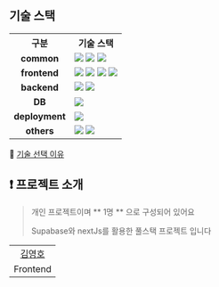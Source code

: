 
## 기술 스택

<table>
  <th>구분</th>
  <th>기술 스택</th>
  <tr>
    <td align="center"><b>common</b></td>
    <td>
      <img src="https://img.shields.io/badge/Typescript-%23007ACC.svg?style=flat&logo=typescript&logoColor=white" />
      <img src="https://img.shields.io/badge/ESLint-4B3263?style=flat&logo=eslint&logoColor=white" />
      <img src="https://img.shields.io/badge/Prettier-F7B93E?style=flat&logo=Prettier&logoColor=white" />
    </td>
  </tr>
  <tr>
    <td align="center"><b>frontend</b></td>
    <td>
      <img src="https://img.shields.io/badge/React-%2320232a.svg?style=flat&logo=React&logoColor=%2361DAFB" />
      <img src="https://img.shields.io/badge/React%20Query-FF4154?style=flat&logo=react%20query&logoColor=white" />
      <img src="https://img.shields.io/badge/Zustand-000000?style=flat&logo=zustand&logoColor=white" />
      <img src="https://img.shields.io/badge/TailwindCss-06B6D4.svg?style=flat&logo=tailwindcss&logoColor=white" />
    </td>
  </tr>
  <tr>
    <td align="center"><b>backend</b></td>
    <td>
      <img src="https://img.shields.io/badge/NextJS-000000.svg?style=flat&logo=nextdotjs&logoColor=white" />
      <img src="https://img.shields.io/badge/supabase-000000.svg?style=flat&logo=supabase&logoColor=green" />
    </td>
  </tr>
  <tr>
    <td align="center"><b>DB<b></td>
    <td>
      <img src="https://img.shields.io/badge/PostgreSQL-00758f.svg?style=flat&logo=postgresql&logoColor=white" />
    </td>
  </tr>
  <tr>
    <td align="center"><b>deployment</b></td>
    <td>
      <img src="https://img.shields.io/badge/Vercel-000000?style=flat&logo=Vercel&logoColor=white" />
  </tr>
  <tr>
    <td align="center"><b>others</b></td>
    <td>
      <img src="https://img.shields.io/badge/Notion-%23000000.svg?style=flat&logo=notion&logoColor=white" />
      <img src="https://img.shields.io/badge/figma-ffffff?style=flat&logo=figma" />
    </td>
  </tr>
</table>
  
<p>
    🔗 <a href="">기술 선택 이유</a>
</p>
  


  
## ❗ 프로젝트 소개
> 개인 프로젝트이며 ** 1명 ** 으로 구성되어 있어요
> 
> Supabase와 nextJs를 활용한 풀스택 프로젝트 입니다 

  
<table>
  <tr>
    <td align="center"><a href="https://github.com/yeoyeong">김영호</a>
    </td>
  </tr>
  <tr>
    <td align="center">Frontend
    </td>
  </tr>
</table>